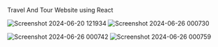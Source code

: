 
Travel And Tour Website using React

![Screenshot 2024-06-20 121934](https://github.com/ishikav2812gmail/website-2/assets/152780438/cc635998-1b4d-4d48-835b-a1413744d857)
![Screenshot 2024-06-26 000730](https://github.com/ishikav2812gmail/website-2/assets/152780438/cfe370e7-7afe-4849-9d1b-31b9147c106e)


![Screenshot 2024-06-26 000742](https://github.com/ishikav2812gmail/website-2/assets/152780438/de010c51-e108-4b94-afd2-9b13c4a1721b)
![Screenshot 2024-06-26 000759](https://github.com/ishikav2812gmail/website-2/assets/152780438/11719ecd-6fc1-4e63-b951-18f0f8903cee)

